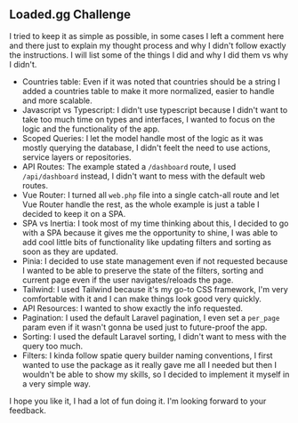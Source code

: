 ## Loaded.gg Challenge

I tried to keep it as simple as possible, in some cases I left a comment here and there just to explain my thought process and why I didn't follow exactly the instructions. I will list some of the things I did and why I did them vs why I didn't.

-   Countries table: Even if it was noted that countries should be a string I added a countries table to make it more normalized, easier to handle and more scalable.
-   Javascript vs Typescript: I didn't use typescript because I didn't want to take too much time on types and interfaces, I wanted to focus on the logic and the functionality of the app.
-   Scoped Queries: I let the model handle most of the logic as it was mostly querying the database, I didn't feelt the need to use actions, service layers or repositories.
-   API Routes: The example stated a `/dashboard` route, I used `/api/dashboard` instead, I didn't want to mess with the default web routes.
-   Vue Router: I turned all `web.php` file into a single catch-all route and let Vue Router handle the rest, as the whole example is just a table I decided to keep it on a SPA.
-   SPA vs Inertia: I took most of my time thinking about this, I decided to go with a SPA because it gives me the opportunity to shine, I was able to add cool little bits of functionality like updating filters and sorting as soon as they are updated.
-   Pinia: I decided to use state management even if not requested because I wanted to be able to preserve the state of the filters, sorting and current page even if the user navigates/reloads the page.
-   Tailwind: I used Tailwind because it's my go-to CSS framework, I'm very comfortable with it and I can make things look good very quickly.
-   API Resources: I wanted to show exactly the info requested.
-   Pagination: I used the default Laravel pagination, I even set a `per_page` param even if it wasn't gonna be used just to future-proof the app.
-   Sorting: I used the default Laravel sorting, I didn't want to mess with the query too much.
-   Filters: I kinda follow spatie query builder naming conventions, I first wanted to use the package as it really gave me all I needed but then I wouldn't be able to show my skills, so I decided to implement it myself in a very simple way.

I hope you like it, I had a lot of fun doing it. I'm looking forward to your feedback.
